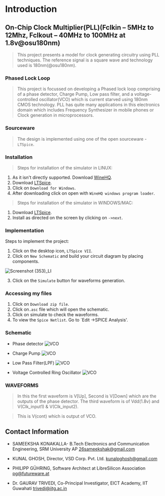 # Introduction
## On-Chip Clock Multiplier(PLL)(Fclkin – 5MHz to 12Mhz, Fclkout – 40MHz to 100MHz at 1.8v@osu180nm)
> This project presents a model for clock generating circuitry using PLL techniques. The reference signal is a square wave and technology used is 180nm(@osu180nm). 

### Phased Lock Loop
> This project is focussed on developing a Phased lock loop comprising of a phase detector, Charge Pump, Low pass filter, and a voltage-controlled oscillator(VCO) which is current starved using 180nm CMOS technology. PLL has quite many applications in this electronics domain which includes Frequency Synthesizer in mobile phones or Clock generation in microprocessors.

### Sourceware
> The design is implemented using one of the open sourceware -`LTSpice`.

### Installation
> Steps for installation of the simulator in LINUX:
1) As it isn't directly supported. Download [WineHQ](https://wiki.winehq.org/Download).
2) Download [LTSpice](https://www.analog.com/en/design-center/design-tools-and-calculators/ltspice-simulator.html).
3) Click on `Download for Windows`.
4) After downloading click on open with `WineHQ windows program loader`.

> Steps for installation of the simulator in WINDOWS/MAC:
1) Download [LTSpice](https://www.analog.com/en/design-center/design-tools-and-calculators/ltspice-simulator.html).
2) Install as directed on the screen by clicking on `->next`.

### Implementation
Steps to implement the project:
1) Click on the desktop icon, `LTSpice VII`.
2) Click on `New Schematic` and build your circuit diagram by placing components. 

![Screenshot (353)_LI](https://user-images.githubusercontent.com/34000135/84546653-6b0fa400-ad1f-11ea-9b50-b768c685475f.jpg)

3) Click on the `Simulate` button for waveforms generation.

### Accessing my files
1) Click on `Download zip file`.
2) Click on`.asc` file which will open the schematic.
3) Click on simulate to check the waveforms.
4) To view the `Spice Netlist`. Go to `Edit ->SPICE Analysis'.


### Schematic

- Phase detector
![VCO](https://user-images.githubusercontent.com/34000135/84764899-0d63ac00-afec-11ea-88df-da10690bdbde.png)


- Charge Pump 
![VCO](https://user-images.githubusercontent.com/34000135/84764899-0d63ac00-afec-11ea-88df-da10690bdbde.png)

- Low Pass Filter(LPF)
![VCO](https://user-images.githubusercontent.com/34000135/84764899-0d63ac00-afec-11ea-88df-da10690bdbde.png)

- Voltage Controlled Ring Oscillator
![VCO](https://user-images.githubusercontent.com/34000135/84764899-0d63ac00-afec-11ea-88df-da10690bdbde.png)


### WAVEFORMS
> In this the first waveform is V[Up], Second is V[Down] which are the outputs of the phase detector. The third waveform is of Vdd(1.8v) and V(Clk_input1) & V(Clk_input2).

> This is V(cont) which is output of VCO.





Contact Information
--------

-  SAMEEKSHA KONAKALLA- B.Tech Electronics and Communication Engineering, SRM University AP <26sameekshak@gmail.com>

- KUNAL GHOSH, Director, VSD Corp. Pvt. Ltd. <kunalpghosh@gmail.com>

- PHILIPP GÜHRING, Software Architect at LibreSilicon Association <pg@futureware.at>

-  Dr. GAURAV TRIVEDI, Co-Principal Investigator, EICT Academy, IIT Guwahati <trivedi@iitg.ac.in>
